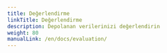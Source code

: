 ```yaml
---
title: Değerlendirme
linkTitle: Değerlendirme
description: Depolanan verilerinizi değerlendirin
weight: 80
manualLink: /en/docs/evaluation/
---
```

<script>
  window.location.href = "/en/docs/evaluation/";
</script>
